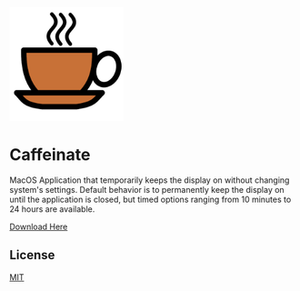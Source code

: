 <img alt='Caffeinate Logo' src='https://github.com/HeadbangGang/portfolio/blob/master/assets/media/caffeinate.png?raw=true' width='200px' />

# Caffeinate

MacOS Application that temporarily keeps the display on without changing system's settings.    Default behavior is to permanently keep the display on until the application is closed, but timed options ranging from 10 minutes to 24 hours are available.

[Download Here](https://github.com/HeadbangGang/caffeinate/raw/develop/Caffeinate.dmg)

## License

[MIT](https://choosealicense.com/licenses/mit/)


